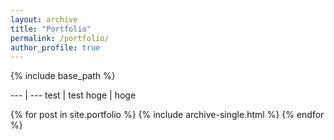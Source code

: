 ```yaml
---
layout: archive
title: "Portfolio"
permalink: /portfolio/
author_profile: true
---
```


{% include base_path %}


 --- | --- 
 test | test 
 hoge | hoge

{% for post in site.portfolio %}
  {% include archive-single.html %}
{% endfor %}

